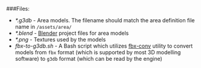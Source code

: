 ###Files:
* *\*.g3db* - Area models. The filename should match the area definition file name in `/assets/area/`
* *\*.blend* - [Blender][1] project files for area models
* *\*.png* - Textures used by the models
* *fbx-to-g3db.sh* - A Bash script which utilizes [fbx-conv][2] utility to convert models from `fbx` format (which is supported by most 3D modelling software) to `g3db` format (which can be read by the engine)

[1]: https://blender.org
[2]: https://github.com/libgdx/fbx-conv
